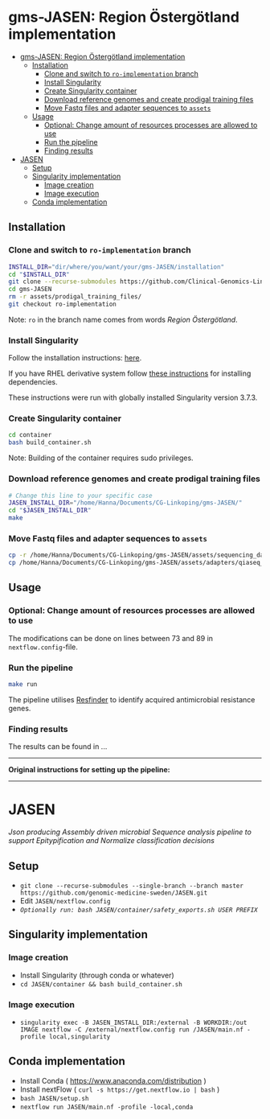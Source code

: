 # gms-JASEN: Region Östergötland implementation

<!-- TOC -->

- [gms-JASEN: Region Östergötland implementation](#gms-jasen-region-Östergötland-implementation)
    - [Installation](#installation)
        - [Clone and switch to `ro-implementation` branch](#clone-and-switch-to-ro-implementation-branch)
        - [Install Singularity](#install-singularity)
        - [Create Singularity container](#create-singularity-container)
        - [Download reference genomes and create prodigal training files](#download-reference-genomes-and-create-prodigal-training-files)
        - [Move Fastq files and adapter sequences to `assets`](#move-fastq-files-and-adapter-sequences-to-assets)
    - [Usage](#usage)
        - [Optional: Change amount of resources processes are allowed to use](#optional-change-amount-of-resources-processes-are-allowed-to-use)
        - [Run the pipeline](#run-the-pipeline)
        - [Finding results](#finding-results)
- [JASEN](#jasen)
    - [Setup](#setup)
    - [Singularity implementation](#singularity-implementation)
        - [Image creation](#image-creation)
        - [Image execution](#image-execution)
    - [Conda implementation](#conda-implementation)

<!-- /TOC -->

## Installation

### Clone and switch to `ro-implementation` branch

```bash
INSTALL_DIR="dir/where/you/want/your/gms-JASEN/installation"
cd "$INSTALL_DIR"
git clone --recurse-submodules https://github.com/Clinical-Genomics-Linkoping/gms-JASEN.git
cd gms-JASEN
rm -r assets/prodigal_training_files/
git checkout ro-implementation
```

Note: `ro` in the branch name comes from words *Region Östergötland*.

### Install Singularity

Follow the installation instructions: [here](https://sylabs.io/guides/3.7/user-guide/quick_start.html#quick-installation-steps 'Quick installation steps').

If you have RHEL derivative system follow [these instructions](https://sylabs.io/guides/3.0/user-guide/installation.html#install-dependencies 'Installing dependencies with yum/rpm') for installing dependencies.

These instructions were run with globally installed Singularity version 3.7.3.

### Create Singularity container

```bash
cd container
bash build_container.sh
```

Note: Building of the container requires sudo privileges.

### Download reference genomes and create prodigal training files

```bash
# Change this line to your specific case
JASEN_INSTALL_DIR="/home/Hanna/Documents/CG-Linkoping/gms-JASEN/"
cd "$JASEN_INSTALL_DIR"
make
```

### Move Fastq files and adapter sequences to `assets`

```bash
cp -r /home/Hanna/Documents/CG-Linkoping/gms-JASEN/assets/sequencing_data/Escherichia_coli_p1 /home/Hanna/Documents/gms-JASEN/assets/sequencing_data/
cp /home/Hanna/Documents/CG-Linkoping/gms-JASEN/assets/adapters/qiaseq_adapters.fa  /home/Hanna/Documents/gms-JASEN/assets/adapters/
```

## Usage

### Optional: Change amount of resources processes are allowed to use

The modifications can be done on lines between 73 and 89 in `nextflow.config`-file.

### Run the pipeline

```bash
make run
```

The pipeline utilises [Resfinder](https://pubmed.ncbi.nlm.nih.gov/22782487/ 'DOI: 10.1093/jac/dks261') to identify acquired antimicrobial resistance genes.


### Finding results

The results can be found in ...


---

**Original instructions for setting up the pipeline:**

---

# JASEN
_Json producing Assembly driven microbial Sequence analysis pipeline to support Epitypification and Normalize classification decisions_

## Setup
* `git clone --recurse-submodules --single-branch --branch master  https://github.com/genomic-medicine-sweden/JASEN.git`
* Edit `JASEN/nextflow.config`
* _`Optionally run: bash JASEN/container/safety_exports.sh USER PREFIX`_


## Singularity implementation
### Image creation
* Install Singularity (through conda or whatever)
* `cd JASEN/container && bash build_container.sh`

### Image execution
* `singularity exec -B JASEN_INSTALL_DIR:/external -B WORKDIR:/out IMAGE nextflow -C /external/nextflow.config run /JASEN/main.nf -profile local,singularity`


## Conda implementation
* Install Conda ( https://www.anaconda.com/distribution )
* Install nextFlow ( `curl -s https://get.nextflow.io | bash` )
* `bash JASEN/setup.sh`
* `nextflow run JASEN/main.nf -profile -local,conda`
